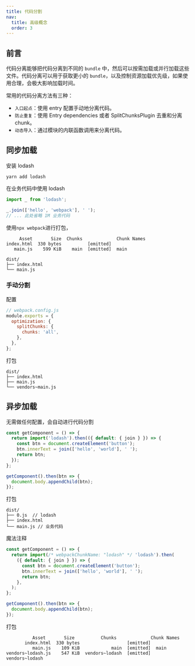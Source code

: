 ```yaml
---
title: 代码分割
nav:
  title: 高级概念
  order: 3
---
```


## 前言

代码分离能够把代码分离到不同的 `bundle` 中，然后可以按需加载或并行加载这些文件。代码分离可以用于获取更小的 `bundle`，以及控制资源加载优先级，如果使用合理，会极大影响加载时间。

常用的代码分离方法有三种：

- `入口起点`：使用 entry 配置手动地分离代码。
- `防止重复`：使用 Entry dependencies 或者 SplitChunksPlugin 去重和分离 chunk。
- `动态导入`：通过模块的内联函数调用来分离代码。

## 同步加载

安装 lodash

```shell
yarn add lodash
```

在业务代码中使用 lodash

```js
import _ from 'lodash';

_.join(['hello', 'webpack'], ' ');
// ... 此处省略 1M 业务代码
```

使用`npx webpack`进行打包，

```
     Asset       Size  Chunks             Chunk Names
index.html  330 bytes          [emitted]
   main.js    599 KiB    main  [emitted]  main
```

```
dist/
├── index.html
└── main.js
```

### 手动分割

配置

```js
// webpack.config.js
module.exports = {
  optimization: {
    splitChunks: {
      chunks: 'all',
    },
  },
};
```

打包

```
dist/
├── index.html
├── main.js
└── vendors~main.js
```

## 异步加载

无需做任何配置，会自动进行代码分割

```js
const getComponent = () => {
  return import('lodash').then(({ default: { join } }) => {
    const btn = document.createElement('button');
    btn.innerText = join(['hello', 'world'], ' ');
    return btn;
  });
};

getComponent().then(btn => {
  document.body.appendChild(btn);
});
```

打包

```
dist/
├── 0.js  // lodash
├── index.html
└── main.js // 业务代码
```

魔法注释

```js
const getComponent = () => {
  return import(/* webpackChunkName: "lodash" */ 'lodash').then(
    ({ default: { join } }) => {
      const btn = document.createElement('button');
      btn.innerText = join(['hello', 'world'], ' ');
      return btn;
    },
  );
};

getComponent().then(btn => {
  document.body.appendChild(btn);
});
```

打包

```
          Asset       Size          Chunks             Chunk Names
       index.html  330 bytes                  [emitted]
          main.js    109 KiB            main  [emitted]  main
vendors~lodash.js    547 KiB  vendors~lodash  [emitted]  vendors~lodash
```

